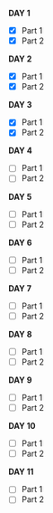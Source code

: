 **DAY 1**
- [x] Part 1
- [x] Part 2

**DAY 2**
- [x] Part 1
- [x] Part 2

**DAY 3**
- [x] Part 1
- [x] Part 2

**DAY 4**
- [ ] Part 1
- [ ] Part 2

**DAY 5**
- [ ] Part 1
- [ ] Part 2

**DAY 6**
- [ ] Part 1
- [ ] Part 2

**DAY 7**
- [ ] Part 1
- [ ] Part 2

**DAY 8**
- [ ] Part 1
- [ ] Part 2

**DAY 9**
- [ ] Part 1
- [ ] Part 2

**DAY 10**
- [ ] Part 1
- [ ] Part 2

**DAY 11**
- [ ] Part 1
- [ ] Part 2 
